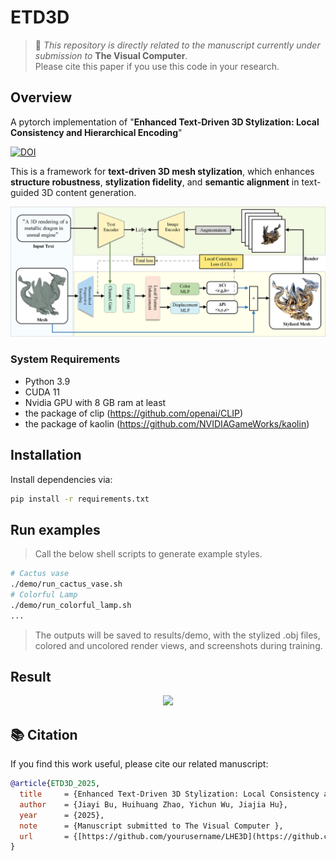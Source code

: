 # ETD3D
>
> 📎 *This repository is directly related to the manuscript currently under submission to* **The Visual Computer**.  
> Please cite this paper if you use this code in your research.
##  Overview  
A pytorch implementation of "**Enhanced Text-Driven 3D Stylization: Local Consistency and Hierarchical Encoding**"

[![DOI](https://zenodo.org/badge/1078083958.svg)](https://doi.org/10.5281/zenodo.17379663)

This is a framework for **text-driven 3D mesh stylization**, which enhances **structure robustness**, **stylization fidelity**, and **semantic alignment** in text-guided 3D content generation.

<p align="center">
  <img src="images/framework.png" width="700">
</p>




### System Requirements  

- Python 3.9 
- CUDA 11
- Nvidia GPU with 8 GB ram at least
- the package of clip (https://github.com/openai/CLIP)
- the package of kaolin (https://github.com/NVIDIAGameWorks/kaolin)
  
##  Installation  
Install dependencies via:

```bash
pip install -r requirements.txt
```
## Run examples
>Call the below shell scripts to generate example styles.
```bash
# Cactus vase 
./demo/run_cactus_vase.sh
# Colorful Lamp
./demo/run_colorful_lamp.sh
...
```
>The outputs will be saved to results/demo, with the stylized .obj files, colored and uncolored render views, and screenshots during training.
>
## Result
<p align="center">
  <img src="images/result.png" height="700">
</p>

## 📚 Citation
If you find this work useful, please cite our related manuscript:
```bibtex
@article{ETD3D_2025,
  title     = {Enhanced Text-Driven 3D Stylization: Local Consistency and Hierarchical Encoding},
  author    = {Jiayi Bu, Huihuang Zhao, Yichun Wu, Jiajia Hu},
  year      = {2025},
  note      = {Manuscript submitted to The Visual Computer },
  url       = {[https://github.com/yourusername/LHE3D](https://github.com/Coraaaaal/Enhanced-Text-Driven-3D-Stylization)},
}
